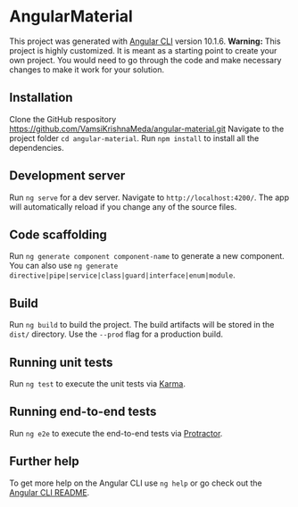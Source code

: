 # AngularMaterial

This project was generated with [Angular CLI](https://github.com/angular/angular-cli) version 10.1.6.
**Warning:** This project is highly customized. It is meant as a starting point to create your own project. You would need to go through the code and make necessary changes to make it work for your solution.

## Installation
Clone the GitHub respository https://github.com/VamsiKrishnaMeda/angular-material.git
Navigate to the project folder `cd angular-material`.
Run `npm install` to install all the dependencies.

## Development server

Run `ng serve` for a dev server. Navigate to `http://localhost:4200/`. The app will automatically reload if you change any of the source files.

## Code scaffolding

Run `ng generate component component-name` to generate a new component. You can also use `ng generate directive|pipe|service|class|guard|interface|enum|module`.

## Build

Run `ng build` to build the project. The build artifacts will be stored in the `dist/` directory. Use the `--prod` flag for a production build.

## Running unit tests

Run `ng test` to execute the unit tests via [Karma](https://karma-runner.github.io).

## Running end-to-end tests

Run `ng e2e` to execute the end-to-end tests via [Protractor](http://www.protractortest.org/).

## Further help

To get more help on the Angular CLI use `ng help` or go check out the [Angular CLI README](https://github.com/angular/angular-cli/blob/master/README.md).
